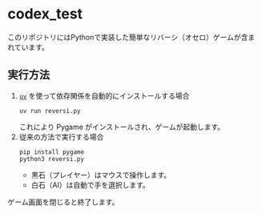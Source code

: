# codex_test

このリポジトリにはPythonで実装した簡単なリバーシ（オセロ）ゲームが含まれています。

## 実行方法
1. [`uv`](https://github.com/astral-sh/uv) を使って依存関係を自動的にインストールする場合
   ```
   uv run reversi.py
   ```
   これにより Pygame がインストールされ、ゲームが起動します。
2. 従来の方法で実行する場合
   ```
   pip install pygame
   python3 reversi.py
   ```
   - 黒石（プレイヤー）はマウスで操作します。
   - 白石（AI）は自動で手を選択します。

ゲーム画面を閉じると終了します。
